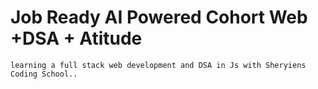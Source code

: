 # Job Ready AI Powered Cohort Web +DSA + Atitude 
    learning a full stack web development and DSA in Js with Sheryiens Coding School..
